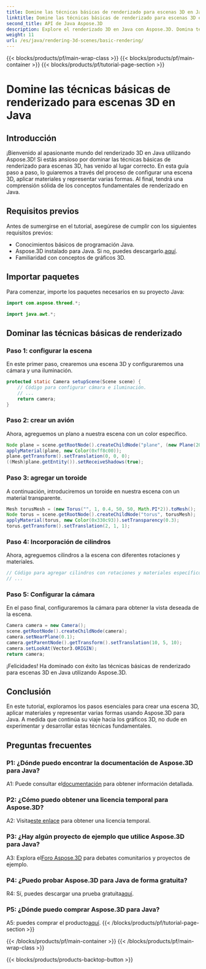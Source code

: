 ```yaml
---
title: Domine las técnicas básicas de renderizado para escenas 3D en Java
linktitle: Domine las técnicas básicas de renderizado para escenas 3D en Java
second_title: API de Java Aspose.3D
description: Explore el renderizado 3D en Java con Aspose.3D. Domina técnicas fundamentales, configura escenas y renderiza formas sin problemas. Mejore sus habilidades de programación Java en gráficos 3D.
weight: 11
url: /es/java/rendering-3d-scenes/basic-rendering/
---
```


{{< blocks/products/pf/main-wrap-class >}}
{{< blocks/products/pf/main-container >}}
{{< blocks/products/pf/tutorial-page-section >}}

# Domine las técnicas básicas de renderizado para escenas 3D en Java

## Introducción

¡Bienvenido al apasionante mundo del renderizado 3D en Java utilizando Aspose.3D! Si estás ansioso por dominar las técnicas básicas de renderizado para escenas 3D, has venido al lugar correcto. En esta guía paso a paso, lo guiaremos a través del proceso de configurar una escena 3D, aplicar materiales y representar varias formas. Al final, tendrá una comprensión sólida de los conceptos fundamentales de renderizado en Java.

## Requisitos previos

Antes de sumergirse en el tutorial, asegúrese de cumplir con los siguientes requisitos previos:

- Conocimientos básicos de programación Java.
-  Aspose.3D instalado para Java. Si no, puedes descargarlo.[aquí](https://releases.aspose.com/3d/java/).
- Familiaridad con conceptos de gráficos 3D.

## Importar paquetes

Para comenzar, importe los paquetes necesarios en su proyecto Java:

```java
import com.aspose.threed.*;

import java.awt.*;
```

## Dominar las técnicas básicas de renderizado

### Paso 1: configurar la escena

En este primer paso, crearemos una escena 3D y configuraremos una cámara y una iluminación.

```java
protected static Camera setupScene(Scene scene) {
    // Código para configurar cámara e iluminación.
    // ...
    return camera;
}
```

### Paso 2: crear un avión

Ahora, agreguemos un plano a nuestra escena con un color específico.

```java
Node plane = scene.getRootNode().createChildNode("plane", (new Plane(20, 20)).toMesh());
applyMaterial(plane, new Color(0xff8c00));
plane.getTransform().setTranslation(0, 0, 0);
((Mesh)plane.getEntity()).setReceiveShadows(true);
```

### Paso 3: agregar un toroide

A continuación, introduciremos un toroide en nuestra escena con un material transparente.

```java
Mesh torusMesh = (new Torus("", 1, 0.4, 50, 50, Math.PI*2)).toMesh();
Node torus = scene.getRootNode().createChildNode("torus", torusMesh);
applyMaterial(torus, new Color(0x330c93)).setTransparency(0.3);
torus.getTransform().setTranslation(2, 1, 1);
```

### Paso 4: Incorporación de cilindros

Ahora, agreguemos cilindros a la escena con diferentes rotaciones y materiales.

```java
// Código para agregar cilindros con rotaciones y materiales específicos.
// ...
```

### Paso 5: Configurar la cámara

En el paso final, configuraremos la cámara para obtener la vista deseada de la escena.

```java
Camera camera = new Camera();
scene.getRootNode().createChildNode(camera);
camera.setNearPlane(0.1);
camera.getParentNode().getTransform().setTranslation(10, 5, 10);
camera.setLookAt(Vector3.ORIGIN);
return camera;
```

¡Felicidades! Ha dominado con éxito las técnicas básicas de renderizado para escenas 3D en Java utilizando Aspose.3D.

## Conclusión

En este tutorial, exploramos los pasos esenciales para crear una escena 3D, aplicar materiales y representar varias formas usando Aspose.3D para Java. A medida que continúa su viaje hacia los gráficos 3D, no dude en experimentar y desarrollar estas técnicas fundamentales.

## Preguntas frecuentes

### P1: ¿Dónde puedo encontrar la documentación de Aspose.3D para Java?

 A1: Puede consultar el[documentación](https://reference.aspose.com/3d/java/) para obtener información detallada.

### P2: ¿Cómo puedo obtener una licencia temporal para Aspose.3D?

 A2: Visita[este enlace](https://purchase.aspose.com/temporary-license/) para obtener una licencia temporal.

### P3: ¿Hay algún proyecto de ejemplo que utilice Aspose.3D para Java?

 A3: Explora el[Foro Aspose.3D](https://forum.aspose.com/c/3d/18) para debates comunitarios y proyectos de ejemplo.

### P4: ¿Puedo probar Aspose.3D para Java de forma gratuita?

 R4: Sí, puedes descargar una prueba gratuita[aquí](https://releases.aspose.com/).

### P5: ¿Dónde puedo comprar Aspose.3D para Java?

 A5: puedes comprar el producto[aquí](https://purchase.aspose.com/buy).
{{< /blocks/products/pf/tutorial-page-section >}}

{{< /blocks/products/pf/main-container >}}
{{< /blocks/products/pf/main-wrap-class >}}

{{< blocks/products/products-backtop-button >}}
